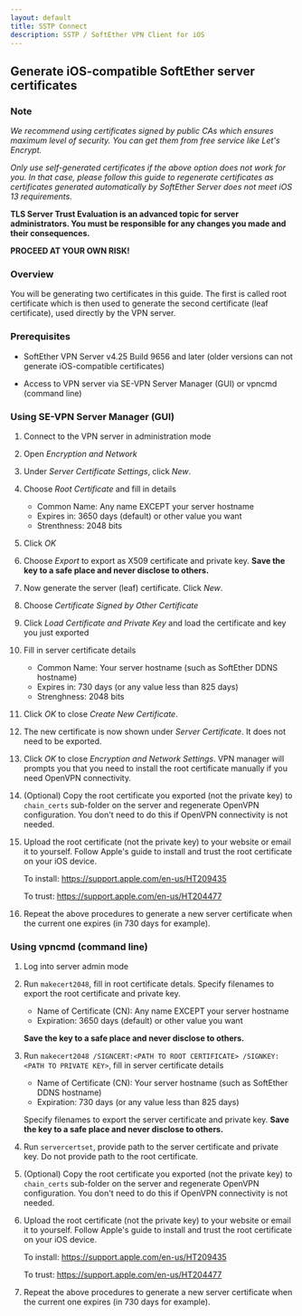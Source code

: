 ```yaml
---
layout: default
title: SSTP Connect
description: SSTP / SoftEther VPN Client for iOS
---
```


## Generate iOS-compatible SoftEther server certificates

### Note

*We recommend using certificates signed by public CAs which ensures maximum level of security. You can get them from free service like Let's Encrypt.*

*Only use self-generated certificates if the above option does not work for you. In that case, please follow this guide to regenerate certificates as certificates generated automatically by SoftEther Server does not meet iOS 13 requirements.*

**TLS Server Trust Evaluation is an advanced topic for server administrators. You must be responsible for any changes you made and their consequences.**

**PROCEED AT YOUR OWN RISK!**

### Overview

You will be generating two certificates in this guide. The first is called root certificate which is then used to generate the second certificate (leaf certificate), used directly by the VPN server.

### Prerequisites

- SoftEther VPN Server v4.25 Build 9656 and later (older versions can not generate iOS-compatible certificates)

- Access to VPN server via SE-VPN Server Manager (GUI) or vpncmd (command line)

### Using SE-VPN Server Manager (GUI)

1. Connect to the VPN server in administration mode

1. Open *Encryption and Network*

1. Under *Server Certificate Settings*, click *New*.

1. Choose *Root Certificate* and fill in details

    - Common Name: Any name EXCEPT your server hostname
    - Expires in: 3650 days (default) or other value you want
    - Strenthness: 2048 bits

1. Click *OK*

1. Choose *Export* to export as X509 certificate and private key. **Save the key to a safe place and never disclose to others.**

1. Now generate the server (leaf) certificate. Click *New*.

1. Choose *Certificate Signed by Other Certificate*

1. Click *Load Certificate and Private Key* and load the certificate and key you just exported

1. Fill in server certificate details

    - Common Name: Your server hostname (such as SoftEther DDNS hostname)
    - Expires in: 730 days (or any value less than 825 days)
    - Strenghness: 2048 bits

1. Click *OK* to close *Create New Certificate*.

1. The new certificate is now shown under *Server Certificate*. It does not need to be exported.

1. Click *OK* to close *Encryption and Network Settings*. VPN manager will prompts you that you need to install the root certificate manually if you need OpenVPN connectivity.

1. (Optional) Copy the root certificate you exported (not the private key) to `chain_certs` sub-folder on the server and regenerate OpenVPN configuration. You don't need to do this if OpenVPN connectivity is not needed.

1. Upload the root certificate (not the private key) to your website or email it to yourself. Follow Apple's guide to install and trust the root certificate on your iOS device. 

    To install: https://support.apple.com/en-us/HT209435

    To trust: https://support.apple.com/en-us/HT204477

1. Repeat the above procedures to generate a new server certificate when the current one expires (in 730 days for example).

### Using vpncmd (command line)

1. Log into server admin mode

1. Run `makecert2048`, fill in root certificate detals. Specify filenames to export the root certificate and private key. 

    - Name of Certificate (CN): Any name EXCEPT your server hostname
    - Expiration: 3650 days (default) or other value you want

    **Save the key to a safe place and never disclose to others.**

1. Run `makecert2048 /SIGNCERT:<PATH TO ROOT CERTIFICATE> /SIGNKEY:<PATH TO PRIVATE KEY>`, fill in server certificate details

    - Name of Certificate (CN): Your server hostname (such as SoftEther DDNS hostname)
    - Expiration: 730 days (or any value less than 825 days)

    Specify filenames to export the server certificate and private key.
    **Save the key to a safe place and never disclose to others.**

1. Run `servercertset`, provide path to the server certificate and private key. Do not provide path to the root certificate.

1. (Optional) Copy the root certificate you exported (not the private key) to `chain_certs` sub-folder on the server and regenerate OpenVPN configuration. You don't need to do this if OpenVPN connectivity is not needed.

1. Upload the root certificate (not the private key) to your website or email it to yourself. Follow Apple's guide to install and trust the root certificate on your iOS device. 

    To install: https://support.apple.com/en-us/HT209435

    To trust: https://support.apple.com/en-us/HT204477

1. Repeat the above procedures to generate a new server certificate when the current one expires (in 730 days for example).
